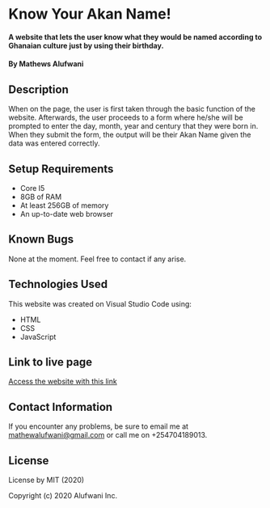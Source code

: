 # Know Your Akan Name!
#### A website that lets the user know what they would be named according to Ghanaian culture just by using their birthday.
#### By Mathews Alufwani
## Description
When on the page, the user is first taken through the basic function of the website. Afterwards, the user proceeds to a form where he/she will be prompted to enter the day, month, year and century that they were born in. When they submit the form, the output will be their Akan Name given the data was entered correctly.
## Setup Requirements
* Core I5
* 8GB of RAM
* At least 256GB of memory
* An up-to-date web browser
## Known Bugs
None at the moment. Feel free to contact if any arise.
## Technologies Used
This website was created on Visual Studio Code using:
* HTML
* CSS
* JavaScript
## Link to live page
[Access the website with this link](https://mathewsalufwani.github.io/week-2-ip/)
## Contact Information
If you encounter any problems, be sure to email me at mathewalufwani@gmail.com or call me on +254704189013.
## License
License by MIT (2020)

Copyright (c) 2020 Alufwani Inc.